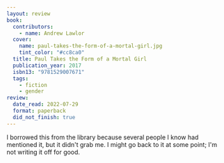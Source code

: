 ```yaml
---
layout: review
book:
  contributors:
    - name: Andrew Lawlor
  cover:
    name: paul-takes-the-form-of-a-mortal-girl.jpg
    tint_color: "#cc8ca0"
  title: Paul Takes the Form of a Mortal Girl
  publication_year: 2017
  isbn13: "9781529007671"
  tags:
    - fiction
    - gender
review:
  date_read: 2022-07-29
  format: paperback
  did_not_finish: true
---
```


I borrowed this from the library because several people I know had mentioned it, but it didn't grab me.
I might go back to it at some point; I'm not writing it off for good.

